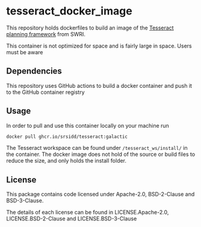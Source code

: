 # tesseract_docker_image
This repository holds dockerfiles to build an image of the [Tesseract planning framework](https://github.com/tesseract-robotics/tesseract) from SWRI.

This container is not optimized for space and is fairly large in space. Users must be aware


## Dependencies
This repository uses GitHub actions to build a docker container and push it to the GitHub container registry

## Usage
In order to pull and use this container locally on your machine run
```bash
docker pull ghcr.io/srsidd/tesseract:galactic
```
The Tesseract workspace can be found under `/tesseract_ws/install/` in the container. The docker image does not hold of the source or build files to reduce the size, and only holds the install folder.

## License
This package contains code licensed under Apache-2.0, BSD-2-Clause and BSD-3-Clause.

The details of each license can be found in LICENSE.Apache-2.0, LICENSE.BSD-2-Clause and LICENSE.BSD-3-Clause

